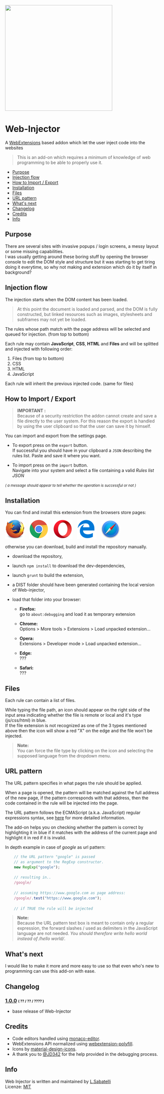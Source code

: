 <img src="http://www.spazioseme.com/wp-content/uploads/2016/08/work_in_progress-350x345.jpg" style="width: 350px; height: 345px;">

# Web-Injector
A [WebExtensions](https://developer.mozilla.org/en-US/Add-ons/WebExtensions) based addon which let the user inject code into the websites

> This is an add-on which requires a minimum of knowledge of web programming to be able to properly use it.  

- [Purpose](https://github.com/Lor-Saba/Web-Injector#purpose)
- [Injection flow](https://github.com/Lor-Saba/Web-Injector#injection-flow)
- [How to Import / Export](https://github.com/Lor-Saba/Web-Injector#how-to-import--export)
- [Installation](https://github.com/Lor-Saba/Web-Injector#installation)
- [Files](https://github.com/Lor-Saba/Web-Injector#files)
- [URL pattern](https://github.com/Lor-Saba/Web-Injector#url-pattern)
- [What's next](https://github.com/Lor-Saba/Web-Injector#whats-next)
- [Changelog](https://github.com/Lor-Saba/Web-Injector#changelog)
- [Credits](https://github.com/Lor-Saba/Web-Injector#credits)
- [Info](https://github.com/Lor-Saba/Web-Injector#info)

## Purpose

There are several sites with invasive popups / login screens, a messy layout or some missing capabilities.  
I was usually getting around these boring stuff by opening the browser console to edit the DOM style and structure but it was starting to get tiring doing it everytime, so why not making and extension which do it by itself in background?

## Injection flow

The injection starts when the DOM content has been loaded.  
>At this point the document is loaded and parsed, and the DOM is fully constructed, but linked resources such as images, stylesheets and subframes may not yet be loaded.

The rules whose path match with the page address will be selected and queued for injection. (from top to bottom) 

Each rule may contain **JavaScript**, **CSS**, **HTML** and **Files** and will be splitted and injected with following order:  

 1. Files (from top to bottom) 
 2. CSS
 3. HTML
 4. JavaScript

Each rule will inherit the previous injected code. (same for files)  


## How to Import / Export

>**IMPORTANT :**   
Because of a security restriction the addon cannot create and save a file directly to the user system. For this reason the export is handled by using the user clipboard so that the user can save it by himself.  

You can import and export from the settings page.  

- To export press on the `export` button.  
If successful you should have in your clipboard a `JSON` describing the rules list. Paste and save it where you want.   

 - To import press on the `import` button.  
 Navigate into your system and select a file containing a valid *Rules list JSON*   


*<small>( a message should appear to tell whether the operation is successful or not )</small>* 

## Installation

You can find and install this extension from the browsers store pages:

[<img title="Firefox"   src="readme/firefox.png"    alt="Drawing" style="width: 64px; margin-right:10px"/>]()
[<img title="Chrome"    src="readme/chrome.png"     alt="Drawing" style="width: 64px; margin-right:10px"/>]()
[<img title="Opera"     src="readme/opera.png"      alt="Drawing" style="width: 64px; margin-right:10px"/>]()
[<img title="Edge"      src="readme/edge.png"       alt="Drawing" style="width: 64px; margin-right:10px"/>]()
[<img title="Safari"    src="readme/safari.png"     alt="Drawing" style="width: 64px; margin-right:10px"/>]()  

otherwise you can download, build and install the repository manually.  

- download the repository,
- launch `npm install` to download the dev-dependencies,
- launch `grunt` to build the extension,
- a DIST folder should have been generated containing the local version of Web-injector,
- load that folder into your browser:  

  - **Firefox:**  
  go to `about:debugging` and load it as temporary extension

  - **Chrome:**  
  Options > More tools > Extensions > Load unpacked extension...  

  - **Opera:**  
  Extensions > Developer mode > Load unpacked extension...  

  - **Edge:**  
  ???  

  - **Safari:**  
  ???


## Files

Each rule can contain a list of files.  

While typing the file path, an icon should appear on the right side of the input area indicating whether the file is remote or local and it's type (js/css/html) in blue.  
If the file extension is not recognized as one of the 3 types mentioned above then the icon will show a red "X" on the edge and the file won't be injected.  

>**Note:**  
>You can force the file type by clicking on the icon and selecting the supposed language from the dropdown menu.

## URL pattern

The URL pattern specifies in what pages the rule should be applied.  

When a page is opened, the pattern will be matched against the full address of the new page, if the pattern corresponds with that address, then the code contained in the rule will be injected into the page.  

The URL pattern follows the ECMAScript (a.k.a. JavaScript) regular expressions syntax, see [here](https://developer.mozilla.org/en-US/docs/Web/JavaScript/Guide/Regular_Expressions) for more detailed information.  

The add-on helps you on checking whether the pattern is correct by highlighting it in blue if it matches with the address of the current page and highlight it in red if it is invalid.  

In depth example in case of *google* as url pattern:  

```javascript
    // the URL pattern "google" is passed 
    // as argument to the RegExp constructor.
    new RegExp("google");

    // resulting in..
    /google/

    // assuming https://www.google.com as page address:
    /google/.test("https://www.google.com");

    // if TRUE the rule will be injected

```  

> **Note:**  
> Because the URL pattern text box is meant to contain only a regular expression, the forward slashes / used as delimiters in the JavaScript language are not needed. *You should therefore write hello world instead of /hello world/*.

## What's next 

I would like to make it more and more easy to use so that even who's new to programming can use this add-on with ease.

## Changelog

### **[1.0.0]()**  <small><small>( ?? / ?? / ???? )</small></small>
* base release of Web-Injector

## Credits

- Code editors handled using [monaco-editor](https://github.com/Microsoft/monaco-editor).
- WebExtensions API normalized using [webextension-polyfill](https://github.com/mozilla/webextension-polyfill).
- Icons by [material-design-icons](https://github.com/google/material-design-icons).
- A thank you to [@JD342](https://github.com/JD342) for the help provided in the debugging process.

## Info

Web Injector is written and maintained by [L.Sabatelli](https://github.com/Lor-Saba)  
Licenze: [MIT](http://opensource.org/licenses/MIT)
